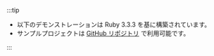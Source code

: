 :::tip

- 以下のデモンストレーションは Ruby 3.3.3 を基に構築されています。
- サンプルプロジェクトは [GitHub リポジトリ](https://github.com/logto-io/ruby/tree/HEAD/logto-sample) で利用可能です。

:::
